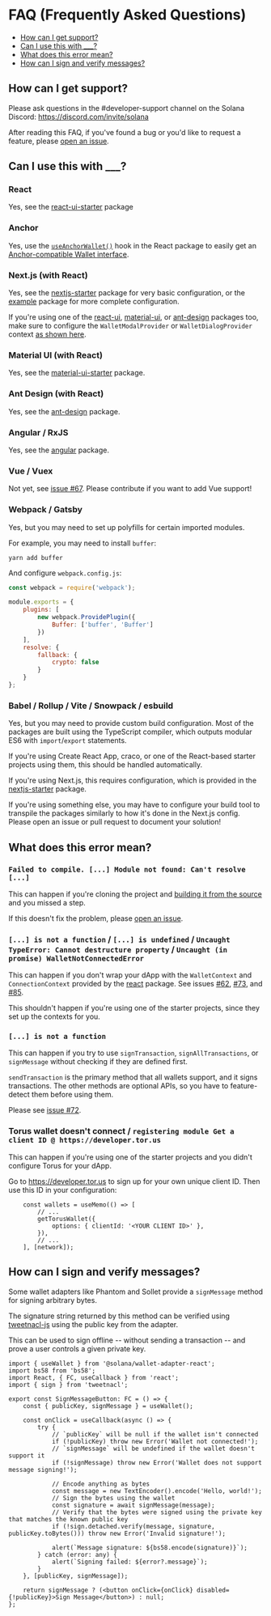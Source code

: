 # FAQ (Frequently Asked Questions)

- [How can I get support?](#how-can-i-get-support)
- [Can I use this with ___?](#can-i-use-this-with-___)
- [What does this error mean?](#what-does-this-error-mean)
- [How can I sign and verify messages?](#how-can-i-sign-and-verify-messages)

## How can I get support?

Please ask questions in the #developer-support channel on the Solana Discord: https://discord.com/invite/solana

After reading this FAQ, if you've found a bug or you'd like to request a feature, please [open an issue](https://github.com/solana-labs/wallet-adapter/issues/new).

## Can I use this with ___?

### React
Yes, see the [react-ui-starter](https://github.com/solana-labs/wallet-adapter/tree/master/packages/starter/react-ui-starter) package

### Anchor
Yes, use the [`useAnchorWallet()`](https://github.com/solana-labs/wallet-adapter/blob/master/packages/core/react/src/useAnchorWallet.ts) hook in the React package to easily get an [Anchor-compatible Wallet interface](https://github.com/project-serum/anchor/blob/0faed886002a9b01ad0513c860e19d7570cb0221/ts/src/provider.ts#L220-L224).

### Next.js (with React)
Yes, see the [nextjs-starter](https://github.com/solana-labs/wallet-adapter/tree/master/packages/starter/nextjs-starter) package for very basic configuration, or the [example](https://github.com/solana-labs/wallet-adapter/tree/master/packages/starter/example) package for more complete configuration.

If you're using one of the [react-ui](https://github.com/solana-labs/wallet-adapter/tree/master/packages/ui/react-ui), [material-ui](https://github.com/solana-labs/wallet-adapter/tree/master/packages/ui/material-ui), or [ant-design](https://github.com/solana-labs/wallet-adapter/tree/master/packages/ui/ant-design) packages too, make sure to configure the `WalletModalProvider` or `WalletDialogProvider` context [as shown here](https://github.com/solana-labs/wallet-adapter#setup).

### Material UI (with React)
Yes, see the [material-ui-starter](https://github.com/solana-labs/wallet-adapter/tree/master/packages/starter/material-ui-starter) package.

### Ant Design (with React)
Yes, see the [ant-design](https://github.com/solana-labs/wallet-adapter/tree/master/packages/core/ant-design) package.

### Angular / RxJS
Yes, see the [angular](https://github.com/solana-labs/wallet-adapter/tree/master/packages/core/angular) package.

### Vue / Vuex
Not yet, see [issue #67](https://github.com/solana-labs/wallet-adapter/issues/67). Please contribute if you want to add Vue support!

### Webpack / Gatsby
Yes, but you may need to set up polyfills for certain imported modules.

For example, you may need to install `buffer`:
```shell
yarn add buffer
```

And configure `webpack.config.js`:
```js
const webpack = require('webpack');

module.exports = {
    plugins: [
        new webpack.ProvidePlugin({
            Buffer: ['buffer', 'Buffer']
        })
    ],
    resolve: {
        fallback: {
            crypto: false
        }
    }
};
```

### Babel / Rollup / Vite / Snowpack / esbuild
Yes, but you may need to provide custom build configuration.
Most of the packages are built using the TypeScript compiler, which outputs modular ES6 with `import`/`export` statements.

If you're using Create React App, craco, or one of the React-based starter projects using them, this should be handled automatically.

If you're using Next.js, this requires configuration, which is provided in the [nextjs-starter](https://github.com/solana-labs/wallet-adapter/tree/master/packages/starter/nextjs-starter) package.

If you're using something else, you may have to configure your build tool to transpile the packages similarly to how it's done in the Next.js config.
Please open an issue or pull request to document your solution!

## What does this error mean?

### `Failed to compile. [...] Module not found: Can't resolve [...]`

This can happen if you're cloning the project and [building it from the source](https://github.com/solana-labs/wallet-adapter/blob/master/README.md#build-from-source) and you missed a step.

If this doesn't fix the problem, please [open an issue](https://github.com/solana-labs/wallet-adapter/issues/new).

### `[...] is not a function` / `[...] is undefined` / `Uncaught TypeError: Cannot destructure property` / `Uncaught (in promise) WalletNotConnectedError`

This can happen if you don't wrap your dApp with the `WalletContext` and `ConnectionContext` provided by the [react](https://github.com/solana-labs/wallet-adapter/tree/master/packages/core/react) package.
See issues [#62](https://github.com/solana-labs/wallet-adapter/issues/62#issuecomment-916421795), [#73](https://github.com/solana-labs/wallet-adapter/issues/73#issuecomment-919237687), and [#85](https://github.com/solana-labs/wallet-adapter/issues/85).

This shouldn't happen if you're using one of the starter projects, since they set up the contexts for you.

### `[...] is not a function`

This can happen if you try to use `signTransaction`, `signAllTransactions`, or `signMessage` without checking if they are defined first.

`sendTransaction` is the primary method that all wallets support, and it signs transactions.
The other methods are optional APIs, so you have to feature-detect them before using them.

Please see [issue #72](https://github.com/solana-labs/wallet-adapter/issues/72#issuecomment-919232595).

### Torus wallet doesn't connect / `registering module Get a client ID @ https://developer.tor.us`

This can happen if you're using one of the starter projects and you didn't configure Torus for your dApp.

Go to https://developer.tor.us to sign up for your own unique client ID. Then use this ID in your configuration:
```tsx
    const wallets = useMemo(() => [
        // ...
        getTorusWallet({
            options: { clientId: '<YOUR CLIENT ID>' },
        }),
        // ...
    ], [network]);
```

## How can I sign and verify messages?

Some wallet adapters like Phantom and Sollet provide a `signMessage` method for signing arbitrary bytes.

The signature string returned by this method can be verified using [tweetnacl-js](https://github.com/dchest/tweetnacl-js/blob/master/README.md#naclsigndetachedverifymessage-signature-publickey) using the public key from the adapter.

This can be used to sign offline -- without sending a transaction -- and prove a user controls a given private key.

```tsx
import { useWallet } from '@solana/wallet-adapter-react';
import bs58 from 'bs58';
import React, { FC, useCallback } from 'react';
import { sign } from 'tweetnacl';

export const SignMessageButton: FC = () => {
    const { publicKey, signMessage } = useWallet();

    const onClick = useCallback(async () => {
        try {
            // `publicKey` will be null if the wallet isn't connected
            if (!publicKey) throw new Error('Wallet not connected!');
            // `signMessage` will be undefined if the wallet doesn't support it
            if (!signMessage) throw new Error('Wallet does not support message signing!');

            // Encode anything as bytes
            const message = new TextEncoder().encode('Hello, world!');
            // Sign the bytes using the wallet
            const signature = await signMessage(message);
            // Verify that the bytes were signed using the private key that matches the known public key
            if (!sign.detached.verify(message, signature, publicKey.toBytes())) throw new Error('Invalid signature!');

            alert(`Message signature: ${bs58.encode(signature)}`);
        } catch (error: any) {
            alert(`Signing failed: ${error?.message}`);
        }
    }, [publicKey, signMessage]);

    return signMessage ? (<button onClick={onClick} disabled={!publicKey}>Sign Message</button>) : null;
};
```
